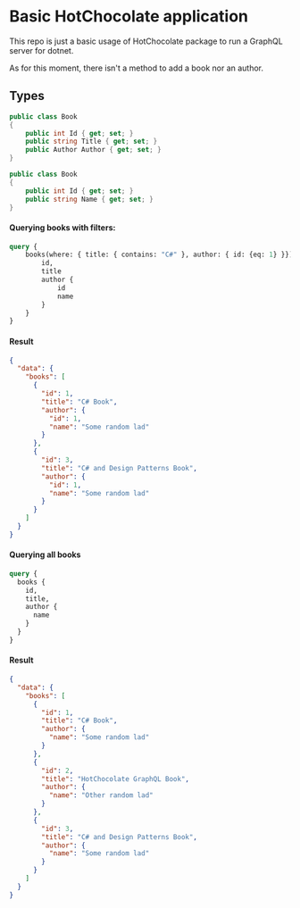 # Basic HotChocolate application

This repo is just a basic usage of HotChocolate package to run a GraphQL server for dotnet.

As for this moment, there isn't a method to add a book nor an author.

## Types
```csharp
public class Book
{
    public int Id { get; set; }
    public string Title { get; set; }
    public Author Author { get; set; }
}

public class Book
{
    public int Id { get; set; }
    public string Name { get; set; }
}
```

#### Querying books with filters:
```GraphQL
query {
    books(where: { title: { contains: "C#" }, author: { id: {eq: 1} }}) {
        id,
        title
        author {
            id
            name
        }
    }
}
```

#### Result
```json
{
  "data": {
    "books": [
      {
        "id": 1,
        "title": "C# Book",
        "author": {
          "id": 1,
          "name": "Some random lad"
        }
      },
      {
        "id": 3,
        "title": "C# and Design Patterns Book",
        "author": {
          "id": 1,
          "name": "Some random lad"
        }
      }
    ]
  }
}
```

#### Querying all books
```GraphQL
query {
  books {
    id,
    title,
    author {
      name
    }
  }
}
```

#### Result
```json
{
  "data": {
    "books": [
      {
        "id": 1,
        "title": "C# Book",
        "author": {
          "name": "Some random lad"
        }
      },
      {
        "id": 2,
        "title": "HotChocolate GraphQL Book",
        "author": {
          "name": "Other random lad"
        }
      },
      {
        "id": 3,
        "title": "C# and Design Patterns Book",
        "author": {
          "name": "Some random lad"
        }
      }
    ]
  }
}
```